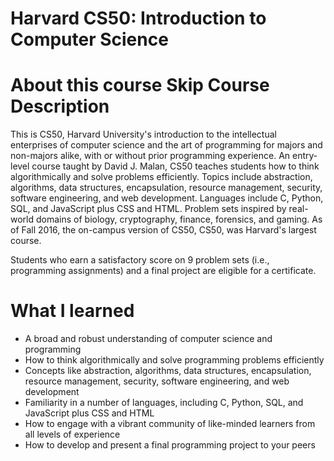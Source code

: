 # Harvard CS50: Introduction to Computer Science 



# About this course Skip Course Description
This is CS50, Harvard University's introduction to the intellectual enterprises of computer science and the art of programming for majors and non-majors alike, with or without prior programming experience. An entry-level course taught by David J. Malan, CS50 teaches students how to think algorithmically and solve problems efficiently. Topics include abstraction, algorithms, data structures, encapsulation, resource management, security, software engineering, and web development. Languages include C, Python, SQL, and JavaScript plus CSS and HTML. Problem sets inspired by real-world domains of biology, cryptography, finance, forensics, and gaming. As of Fall 2016, the on-campus version of CS50, CS50, was Harvard's largest course.

Students who earn a satisfactory score on 9 problem sets (i.e., programming assignments) and a final project are eligible for a certificate.

# What I learned

* A broad and robust understanding of computer science and programming
* How to think algorithmically and solve programming problems efficiently
* Concepts like abstraction, algorithms, data structures, encapsulation, resource management, security, software engineering, and web       development
* Familiarity in a number of languages, including C, Python, SQL, and JavaScript plus CSS and HTML
* How to engage with a vibrant community of like-minded learners from all levels of experience
* How to develop and present a final programming project to your peers

